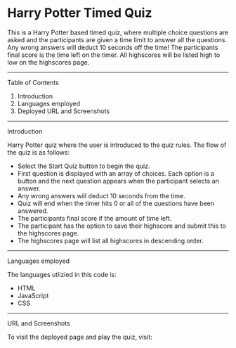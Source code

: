 # Harry Potter Timed Quiz

This is a Harry Potter based timed quiz, where multiple choice questions are asked and the participants are given a time limit to answer all the questions. Any wrong answers will deduct 10 seconds off the time! The participants final score is the time left on the timer. All highscores will be listed high to low on the highscores page. 

---

Table of Contents

1. Introduction
2. Languages employed
3. Deployed URL and Screenshots

---

Introduction

Harry Potter quiz where the user is introduced to the quiz rules. The flow of the quiz is as follows: 

* Select the Start Quiz button to begin the quiz.
* First question is displayed with an array of choices. Each option is a button and the next question appears when the participant selects an answer.
* Any wrong answers will deduct 10 seconds from the time.
* Quiz will end when the timer hits 0 or all of the questions have been answered.
* The participants final score if the amount of time left. 
* The participant has the option to save their highscore and submit this to the highscores page. 
* The highscores page will list all highscores in descending order. 

---

Languages employed

The languages utlizied in this code is: 

* HTML
* JavaScript
* CSS

---

URL and Screenshots

To visit the deployed page and play the quiz, visit: 

